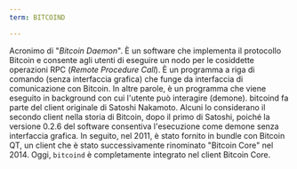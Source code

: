 ```yaml
---
term: BITCOIND

---
```

Acronimo di "*Bitcoin Daemon*". È un software che implementa il protocollo Bitcoin e consente agli utenti di eseguire un nodo per le cosiddette operazioni RPC (*Remote Procedure Call*). È un programma a riga di comando (senza interfaccia grafica) che funge da interfaccia di comunicazione con Bitcoin. In altre parole, è un programma che viene eseguito in background con cui l'utente può interagire (demone). bitcoind fa parte del client originale di Satoshi Nakamoto. Alcuni lo considerano il secondo client nella storia di Bitcoin, dopo il primo di Satoshi, poiché la versione 0.2.6 del software consentiva l'esecuzione come demone senza interfaccia grafica. In seguito, nel 2011, è stato fornito in bundle con Bitcoin QT, un client che è stato successivamente rinominato "Bitcoin Core" nel 2014. Oggi, `bitcoind` è completamente integrato nel client Bitcoin Core.